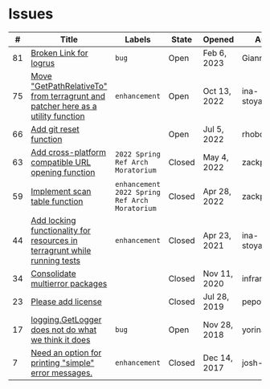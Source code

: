 # Issues

\# | Title | Labels | State | Opened | Author
---|-------|--------|--------|--------|-------
81 | [Broken Link for logrus](https://github.com/terraform-modules-krish/go-commons/blob/master/.github/ISSUES/81.md) |  `bug`  | Open | Feb 6, 2023 | GianniBYoung
75 | [Move "GetPathRelativeTo" from terragrunt and patcher here as a utility function](https://github.com/terraform-modules-krish/go-commons/blob/master/.github/ISSUES/75.md) |  `enhancement`  | Open | Oct 13, 2022 | ina-stoyanova
66 | [Add git reset function](https://github.com/terraform-modules-krish/go-commons/blob/master/.github/ISSUES/66.md) |  | Open | Jul 5, 2022 | rhoboat
63 | [Add cross-platform compatible URL opening function](https://github.com/terraform-modules-krish/go-commons/blob/master/.github/ISSUES/63.md) |  `2022 Spring Ref Arch Moratorium`  | Closed | May 4, 2022 | zackproser
59 | [Implement scan table function](https://github.com/terraform-modules-krish/go-commons/blob/master/.github/ISSUES/59.md) |  `enhancement`  `2022 Spring Ref Arch Moratorium`  | Closed | Apr 28, 2022 | zackproser
44 | [Add locking functionality for resources in terragrunt while running tests](https://github.com/terraform-modules-krish/go-commons/blob/master/.github/ISSUES/44.md) |  `enhancement`  | Closed | Apr 23, 2021 | ina-stoyanova
34 | [Consolidate multierror packages](https://github.com/terraform-modules-krish/go-commons/blob/master/.github/ISSUES/34.md) |  | Closed | Nov 11, 2020 | infraredgirl
23 | [Please add license](https://github.com/terraform-modules-krish/go-commons/blob/master/.github/ISSUES/23.md) |  | Closed | Jul 28, 2019 | pepov
17 | [logging.GetLogger does not do what we think it does](https://github.com/terraform-modules-krish/go-commons/blob/master/.github/ISSUES/17.md) |  `bug`  | Open | Nov 28, 2018 | yorinasub17
7 | [Need an option for printing "simple" error messages.](https://github.com/terraform-modules-krish/go-commons/blob/master/.github/ISSUES/7.md) |  `enhancement`  | Closed | Dec 14, 2017 | josh-padnick

